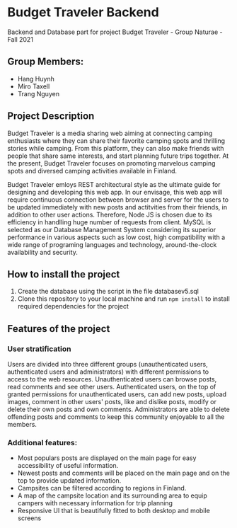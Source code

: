 # Budget Traveler Backend

Backend and Database part for project Budget Traveler - Group Naturae - Fall 2021 

## Group Members:

* Hang Huynh 
* Miro Taxell 
* Trang Nguyen

## Project Description

Budget Traveler is a media sharing web aiming at connecting camping enthusiasts where they can share their favorite camping spots and thrilling stories while camping. From this platform, they can also make friends with people that share same interests, and start planning future trips together. At the present, Budget Traveler focuses on promoting marvelous camping spots and diversed camping activities available in Finland. 

Budget Traveler emloys REST architectural style as the ultimate guide for designing and developing this web app. In our envisage, this web app will require continuous connection between browser and server for the users to be updated immediately with new posts and actitvities from their friends, in addition to other user actions. Therefore, Node JS is chosen due to its efficiency in handlling huge number of requests from client. MySQL is selected as our Database Management System considering its superior performance in various aspects such as low cost, high compatibility with a wide range of programing languages and technology, around-the-clock availability and security. 

## How to install the project
1. Create the database using the script in the file databasev5.sql
2. Clone this repository to your local machine and run `npm install` to install required dependencies for the project

## Features of the project
### User stratification
Users are divided into three different groups (unauthenticated users, authenticated users and administrators) with different permissions to access to the web resources. Unauthenticated users can browse posts, read comments and see other users. Authenticated users, on the top of granted permissions for unauthenticated users, can add new posts, upload images, comment in other users' posts, like and dislike posts, modify or delete their own posts and own comments. Administrators are able to delete offending posts and comments to keep this community enjoyable to all the members.  

### Additional features:
- Most populars posts are displayed on the main page for easy accessibility of useful information.
- Newest posts and comments will be placed on the main page and on the top to provide updated information.
- Campsites can be filtered according to regions in Finland.
- A map of the campsite location and its surrounding area to equip campers with necessary information for trip planning
- Responsive UI that is beautifully fitted to both desktop and mobile screens


